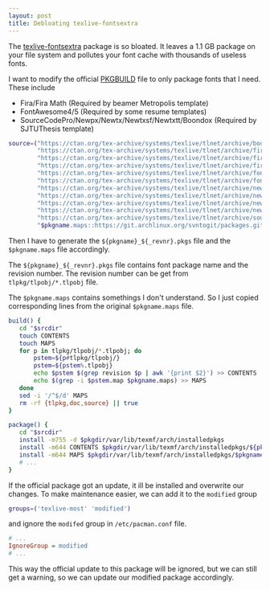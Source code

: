 ```yaml
---
layout: post
title: Debloating texlive-fontsextra
---
```


The [texlive-fontsextra](https://www.archlinux.org/packages/extra/any/texlive-fontsextra/) package is so bloated. It leaves a 1.1 GB package on your file system and pollutes your font cache with thousands of useless fonts.

I want to modify the official [PKGBUILD](https://git.archlinux.org/svntogit/packages.git/tree/trunk/PKGBUILD?h=packages/texlive-fontsextra) file to only package fonts that I need. These include

* Fira/Fira Math (Required by beamer Metropolis template)
* FontAwesome4/5 (Required by some resume templates)
* SourceCodePro/Newpx/Newtx/Newtxsf/Newtxtt/Boondox (Required by SJTUThesis template)

```bash
source=("https://ctan.org/tex-archive/systems/texlive/tlnet/archive/boondox.tar.xz"
        "https://ctan.org/tex-archive/systems/texlive/tlnet/archive/fira.tar.xz"
        "https://ctan.org/tex-archive/systems/texlive/tlnet/archive/firamath.tar.xz"
        "https://ctan.org/tex-archive/systems/texlive/tlnet/archive/firamath-otf.tar.xz"
        "https://ctan.org/tex-archive/systems/texlive/tlnet/archive/fontawesome.tar.xz"
        "https://ctan.org/tex-archive/systems/texlive/tlnet/archive/fontawesome5.tar.xz"
        "https://ctan.org/tex-archive/systems/texlive/tlnet/archive/newpx.tar.xz"
        "https://ctan.org/tex-archive/systems/texlive/tlnet/archive/newtx.tar.xz"
        "https://ctan.org/tex-archive/systems/texlive/tlnet/archive/newtxsf.tar.xz"
        "https://ctan.org/tex-archive/systems/texlive/tlnet/archive/newtxtt.tar.xz"
        "https://ctan.org/tex-archive/systems/texlive/tlnet/archive/sourcecodepro.tar.xz"
        "$pkgname.maps::https://git.archlinux.org/svntogit/packages.git/plain/trunk/texlive-fontsextra.maps?h=packages/texlive-fontsextra")
```

Then I have to generate the `${pkgname}_${_revnr}.pkgs` file and the `$pkgname.maps` file accordingly.

The `${pkgname}_${_revnr}.pkgs` file contains font package name and the revision number. The revision number can be get from `tlpkg/tlpobj/*.tlpobj` file.

The `$pkgname.maps` contains somethings I don't understand. So I just copied corresponding lines from the original `$pkgname.maps` file.

```bash
build() {
   cd "$srcdir"
   touch CONTENTS
   touch MAPS
   for p in tlpkg/tlpobj/*.tlpobj; do
       pstem=${p#tlpkg/tlpobj/}
       pstem=${pstem%.tlpobj}
       echo $pstem $(grep revision $p | awk '{print $2}') >> CONTENTS
       echo $(grep -i $pstem.map $pkgname.maps) >> MAPS
   done
   sed -i '/^$/d' MAPS
   rm -rf {tlpkg,doc,source} || true
}

package() {
   cd "$srcdir"
   install -m755 -d $pkgdir/var/lib/texmf/arch/installedpkgs
   install -m644 CONTENTS $pkgdir/var/lib/texmf/arch/installedpkgs/${pkgname}_${_revnr}.pkgs
   install -m644 MAPS $pkgdir/var/lib/texmf/arch/installedpkgs/$pkgname.maps
   # ...
}
```

If the official package got an update, it ill be installed and overwrite our changes. To make maintenance easier, we can add it to the `modified` group

```bash
groups=('texlive-most' 'modified')
```

and ignore the `modifed` group in `/etc/pacman.conf` file.

```ini
# ...
IgnoreGroup = modified
# ...
```

This way the official update to this package will be ignored, but we can still get a warning, so we can update our modified package accordingly.